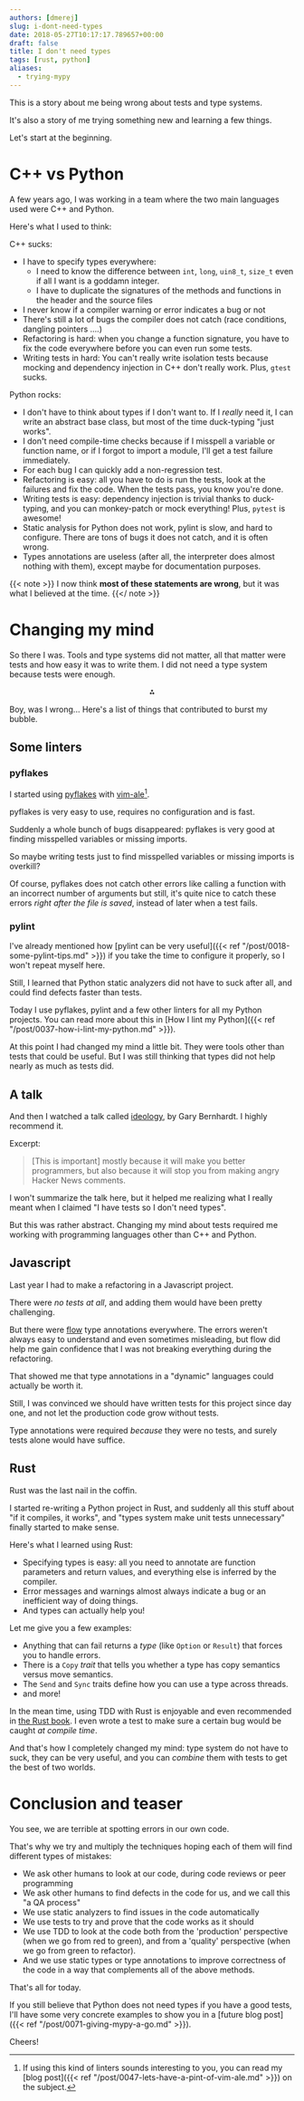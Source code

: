 ```yaml
---
authors: [dmerej]
slug: i-dont-need-types
date: 2018-05-27T10:17:17.789657+00:00
draft: false
title: I don't need types
tags: [rust, python]
aliases:
  - trying-mypy
---
```


This is a story about me being wrong about tests and type systems.

It's also a story of me trying something new and learning a few things.

Let's start at the beginning.

# C++ vs Python

A few years ago, I was working in a team where the two main languages used were C++ and Python.

Here's what I used to think:

C++ sucks:

* I have to specify types everywhere:
  * I need to know the difference between `int`, `long`, `uin8_t`, `size_t` even if all I want is a goddamn integer.
  * I have to duplicate the signatures of the methods and functions in the header and the source files
* I never know if a compiler warning or error indicates a bug or not
* There's still a lot of bugs the compiler does not catch (race conditions, dangling pointers ....)
* Refactoring is hard: when you change a function signature, you have to fix the code everywhere before you can even run some tests.
* Writing tests in hard: You can't really write isolation tests because mocking and dependency injection in C++ don't really work. Plus, `gtest` sucks.

Python rocks:

* I don't have to think about types if I don't want to. If I *really* need it, I can write an abstract base class, but most of the time duck-typing "just works".
* I don't need compile-time checks because if I misspell a variable or function name, or if I forgot to import a module, I'll get a test failure immediately.
* For each bug I can quickly add a non-regression test.
* Refactoring is easy: all you have to do is run the tests, look at the failures and fix the code. When the tests pass, you know you're done.
* Writing tests is easy: dependency injection is trivial thanks to duck-typing, and you can monkey-patch or mock everything! Plus, `pytest` is awesome!
* Static analysis for Python does not work, pylint is slow, and hard to configure. There are tons of bugs it does not catch, and it is often wrong.
* Types annotations are useless (after all, the interpreter does almost nothing with them), except maybe for documentation purposes.

{{< note >}}
I now think **most of these statements are wrong**, but it was what I believed at the time.
{{</ note >}}

# Changing my mind

So there I was. Tools and type systems did not matter, all that matter were tests and how easy it was to write them. I did not need a type system because tests were enough.

<center>⁂</center>

Boy, was I wrong... Here's a list of things that contributed to burst my bubble.


## Some linters

### pyflakes

I started using [pyflakes](https://github.com/PyCQA/pyflakes) with [vim-ale](https://github.com/w0rp/ale)[^1].

pyflakes is very easy to use, requires no configuration and is fast.

Suddenly a whole bunch of bugs disappeared: pyflakes is very good at finding misspelled variables or missing imports.

So maybe writing tests just to find misspelled variables or missing imports is overkill?

Of course, pyflakes does not catch other errors like calling a function with an incorrect number of arguments but still, it's quite nice to catch these errors *right after the file is saved*, instead of later when a test fails.


### pylint

I've already mentioned how [pylint can be very useful]({{< ref "/post/0018-some-pylint-tips.md" >}}) if you take the time to configure it properly, so I won't repeat myself here.

Still, I learned that Python static analyzers did not have to suck after all, and could find defects faster than tests.

Today I use pyflakes, pylint and a few other linters for all my Python projects. You can read more about this in
[How I lint my Python]({{< ref "/post/0037-how-i-lint-my-python.md" >}}).

At this point I had changed my mind a little bit. They were tools other than tests that could be useful. But I was still thinking that types did not help nearly as much as tests did.

## A talk

And then I watched a talk called [ideology](https://www.destroyallsoftware.com/talks/ideology), by Gary Bernhardt. I highly recommend it.

Excerpt:

> [This is important] mostly because it will make you better programmers, but also because it will stop you from making angry Hacker News comments.


I won't summarize the talk here, but it helped me realizing what I really meant when I claimed "I have tests so I don't need types".

But this was rather abstract. Changing my mind about tests required me working
with programming languages other than C++ and Python.


## Javascript

Last year I had to make a refactoring in a Javascript project.

There were *no tests at all*, and adding them would have been pretty challenging.

But there were [flow](https://flow.org/) type annotations everywhere. The errors weren't
always easy to understand and even sometimes misleading, but flow did help me gain
confidence that I was not breaking everything during the refactoring.

That showed me that type annotations in a "dynamic" languages could actually be worth it.

Still, I was convinced we should have written tests for this project since day one, and not let
the production code grow without tests.

Type annotations were required *because* they were no tests, and surely tests alone would have suffice.

## Rust

Rust was the last nail in the coffin.

I started re-writing a Python project in Rust, and suddenly all this stuff
about "if it compiles, it works", and "types system make unit tests
unnecessary" finally started to make sense.

Here's what I learned using Rust:

* Specifying types is easy: all you need to annotate are function parameters and
  return values, and everything else is inferred by the compiler.
* Error messages and warnings almost always indicate a bug or an inefficient way of doing things.
* And types can actually help you!

Let me give you a few examples:

* Anything that can fail returns a *type* (like `Option` or `Result`) that
  forces you to handle errors.
* There is a `Copy` *trait* that tells you whether a type has copy semantics versus move semantics.
* The `Send` and `Sync` traits define how you can use a type across threads.
* and more!

In the mean time, using TDD with Rust is enjoyable and even recommended in [the Rust book](https://doc.rust-lang.org/stable/book/second-edition/index.html).
I even wrote a test to make sure a certain bug would be caught *at compile time*.

And that's how I completely changed my mind: type system do not have to suck,
they can be very useful, and you can *combine* them with tests to get the
best of two worlds.

# Conclusion and teaser

You see, we are terrible at spotting errors in our own code.

That's why we try and multiply the techniques hoping each of them will find different types of mistakes:

* We ask other humans to look at our code, during code reviews or peer programming
* We ask other humans to find defects in the code for us, and we call this "a QA process"
* We use static analyzers to find issues in the code automatically
* We use tests to try and prove that the code works as it should
* We use TDD to look at the code both from the 'production' perspective (when we go from red to green), and from a 'quality' perspective (when we go from green to refactor).
* And we use static types or type annotations to improve correctness of the
  code in a way that complements all of the above methods.

That's all for today.

If you still believe that Python does not need types if you have a good tests, I'll have some very concrete examples to show you in a [future blog post]({{< ref "/post/0071-giving-mypy-a-go.md" >}}).

Cheers!

[^1]: If using this kind of linters sounds interesting to you, you can read my [blog post]({{< ref "/post/0047-lets-have-a-pint-of-vim-ale.md" >}}) on the subject.
